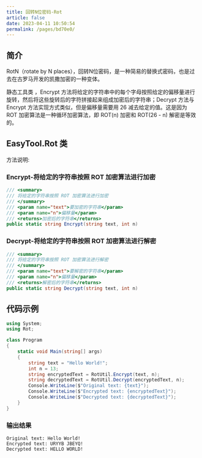 ```yaml
---
title: 回转N位密码-Rot
article: false
date: 2023-04-11 10:50:54
permalink: /pages/bd70e0/
---
```


## 简介

RotN（rotate by N places），回转N位密码，是一种简易的替换式密码，也是过去在古罗马开发的凯撒加密的一种变体。

静态工具类 <Badge text="Rot"/>，Encrypt 方法将给定的字符串中的每个字母按照给定的偏移量进行旋转，然后将这些旋转后的字符拼接起来组成加密后的字符串；Decrypt 方法与 Encrypt 方法实现方式类似，但是偏移量需要用 26 减去给定的值。这是因为 ROT 加密算法是一种循环加密算法，即 ROT(n) 加密和 ROT(26 - n) 解密是等效的。

## EasyTool.Rot 类

方法说明:

### Encrypt-将给定的字符串按照 ROT 加密算法进行加密

```csharp
/// <summary>
/// 将给定的字符串按照 ROT 加密算法进行加密
/// </summary>
/// <param name="text">要加密的字符串</param>
/// <param name="n">偏移量</param>
/// <returns>加密后的字符串</returns>
public static string Encrypt(string text, int n)
```

### Decrypt-将给定的字符串按照 ROT 加密算法进行解密

```csharp
/// <summary>
/// 将给定的字符串按照 ROT 加密算法进行解密
/// </summary>
/// <param name="text">要解密的字符串</param>
/// <param name="n">偏移量</param>
/// <returns>解密后的字符串</returns>
public static string Decrypt(string text, int n)
```

## 代码示例

```csharp
using System;
using Rot;

class Program
{
    static void Main(string[] args)
    {
        string text = "Hello World!";
        int n = 13;
        string encryptedText = RotUtil.Encrypt(text, n);
        string decryptedText = RotUtil.Decrypt(encryptedText, n);
        Console.WriteLine($"Original text: {text}");
        Console.WriteLine($"Encrypted text: {encryptedText}");
        Console.WriteLine($"Decrypted text: {decryptedText}");
    }
}
```

### 输出结果

```
Original text: Hello World!
Encrypted text: URYYB JBEYQ!
Decrypted text: HELLO WORLD!
```